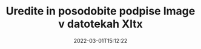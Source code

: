---
############################# Static ############################
layout: "auto-gen-signature"
date: 2022-03-01T15:12:22
draft: false
operation: Update
signaturetype: Image
fileformat: Xltx
productName: Java
lang: sl
productCode: java
otherformats: pdf doc docx docm dot dotm dotx odt ott rtf xls xlsx xlsm xlsb csv ods ots xltx xltm ppt pptx pps ppsx odp otp potx potm pptm ppsm
breadcrumb: Put Image signature on Xltx for Java

############################# Head ############################
head_title: "Posodobite podpise Image v datotekah Xltx z Java"
head_description: "Uporabite preprosto in razumljivo kodo Java za posodobitev podpisov Image v podpisanih dokumentih Xltx."

############################# Header ############################
title: "Uredite in posodobite podpise Image v datotekah Xltx"
description: "API za Java zagotavlja funkcionalnost za posodabljanje podpisov Image v dokumentih Xltx. Hitro in enostavno posodobite e-podpise v svojih dokumentih Xltx z nekaj vrsticami kode Java."
bg_image: "https://cms.admin.containerize.com/templates/aspose/App_Themes/V3/images/bg/header1.png"
bg_overlay: false
button:
    enable: true

############################# SubMenu ############################
submenu:
    enable: true

    left:
        img_alt: "GroupDocs.Signature for Java"
        image: "https://cms.admin.containerize.com/templates/groupdocs/images/product-logos/90x90-noborder/groupdocs-signature-java.png"
        product: "GroupDocs.Signature"
        platform: "Java"



############################# About ############################
about:
    enable: true
    title: "Več o funkcijah API-ja GroupDocs.Signature for Java"
    content: |
        Funkcionalnost API-ja [GroupDocs.Signature for Java](https://products.groupdocs.com/signature/java/) vsebuje širok izbor sredstev za obdelavo v formatih dokumentov na zahtevo z uporabo elektronskih podpisov. Podprt je širok spekter e-podpisov, kot so besedila, slike, digitalna potrdila, črtne kode, QR-kode, žigi ali metapodatki. Stranke lahko dodajajo, odstranjujejo, urejajo, preverjajo ali iščejo digitalne podpise v PDF-jih, dokumentih MS Word, delovnih zvezkih MS Excel, predstavitvah MS PowerPoint, datotekah Adobe Photoshop in različnih formatih slik. Na voljo so številne uporabne funkcije in nastavitve.
    

############################# Steps ############################
steps:
    enable: true
    title_left: "Kako spremeniti podpise Image v dokumentu Xltx"
    content_left: |
        [GroupDocs.Signature for Java](https://products.groupdocs.com/signature/java/) vključuje uporabne funkcije, kot je posodobitev podpisov Image v dokumentih Xltx. Omogoča spreminjanje funkcij podpisov brez dodatne kode.
        
        * Za začetek ustvarite predmet podpisa, ki bo kot pot parametra konstruktorja posredoval dokumentu, ki naj bi bil posodobljen.
        * Nato ustvarite primerek ustreznega določenega predmeta podpisa in nastavite njegov identifikator in lastnosti, ki jih je treba spremeniti.
        * Na koncu pokličite metodo posodobitve podpisa, ki posreduje določen predmet podpisa.
        * Postopek posodabljanja rezultatov na vaše obvestilo.

    title_right: "Sistemske zahteve"
    content_right: |
        GroupDocs.Signature for Java so podprti na vseh glavnih platformah in operacijskih sistemih. Preden izvedete spodnjo kodo, se prepričajte, da imate v sistemu nameščene naslednje predpogoje.

        * Operacijski sistemi: Microsoft Windows, Linux, MacOS
        * Razvojna okolja: NetBeans, Intellij IDEA, Eclipse, etc.
        * Java runtime: J2SE 6.0 and above
        * Prenesite najnovejšo različico GroupDocs.Signature for Java iz [Maven](https://repository.groupdocs.com/webapp/#/artifacts/browse/tree/General/repo/com/groupdocs/groupdocs-signature)
         
    code: |
        ```java    
                
        // Set up input Xltx file
        String filePath = "input.xltx";
        // Set up output file
        String outputFilePath = "output.xltx";

        // Instantiate Signature for input file
        Signature signature = new Signature(filePath);

        // Id of signature which is supposed to be updated
        // such Id might be got as a result of search operation
        String id = "ff988ab1-7403-4c8d-8db7-f2a56b9f8530";

        // provide signature features to update
        // set up particular signature id
        ImageSignature signatureToUpdate = new ImageSignature(id);

        // specify signature width
        signatureToUpdate.setWidth(170);
        // specify signature height
        signatureToUpdate.setHeight(250);
        // set left position
        signatureToUpdate.setLeft(10);
        // set top position
        signatureToUpdate.setTop(10);

        // update signature
        Boolean updateResult = signature.update(outputFilePath, signatureToUpdate);

        // process updation result
        if (updateResult)
        {
                System.out.println("Signature was updated successfully!");
        }
        ```

############################# Demos ############################
demos:
    enable: true
    title: "Posodabljanje podpisov Image na straneh dokumenta – predstavitev v živo"
    content: |
       Takoj zdaj uredite različne elektronske podpise dokumenta Xltx tako, da obiščete spletno mesto [GroupDocs.Signature App](https://products.groupdocs.app/signature/family).          

############################# More Formats ############################
more_formats:
    enable: true
    title: "Posodobite različne podpise Image prek Java"
    content: |
        "Urejanje digitalnih podpisov, ki se nahajajo v različnih formatih dokumentov. Posodobite podatke o podpisih brez dodatne kode."
    format: 
       
       
back_to_top:
    enable: true
---